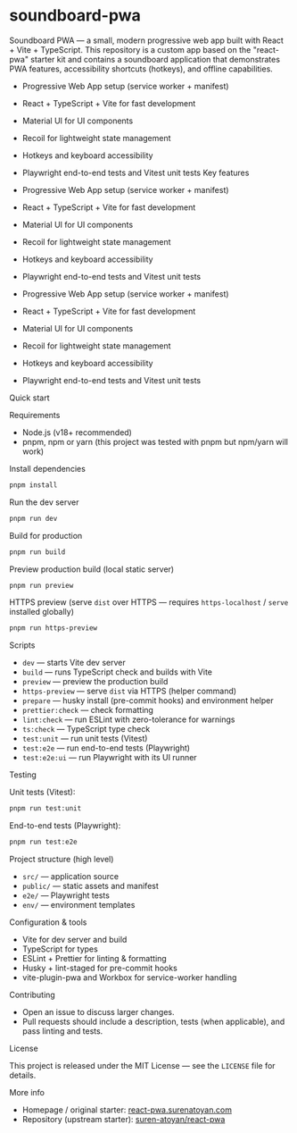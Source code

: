# soundboard-pwa

Soundboard PWA — a small, modern progressive web app built with React + Vite + TypeScript.
This repository is a custom app based on the "react-pwa" starter kit and contains a soundboard application that demonstrates PWA features, accessibility shortcuts (hotkeys), and offline capabilities.

- Progressive Web App setup (service worker + manifest)
- React + TypeScript + Vite for fast development
- Material UI for UI components
- Recoil for lightweight state management
- Hotkeys and keyboard accessibility
- Playwright end-to-end tests and Vitest unit tests
Key features

- Progressive Web App setup (service worker + manifest)
- React + TypeScript + Vite for fast development
- Material UI for UI components
- Recoil for lightweight state management
- Hotkeys and keyboard accessibility
- Playwright end-to-end tests and Vitest unit tests
- Progressive Web App setup (service worker + manifest)
- React + TypeScript + Vite for fast development
- Material UI for UI components
- Recoil for lightweight state management
- Hotkeys and keyboard accessibility
- Playwright end-to-end tests and Vitest unit tests

Quick start

Requirements

- Node.js (v18+ recommended)
- pnpm, npm or yarn (this project was tested with pnpm but npm/yarn will work)

Install dependencies

```bash
pnpm install
```

Run the dev server

```bash
pnpm run dev
```

Build for production

```bash
pnpm run build
```

Preview production build (local static server)

```bash
pnpm run preview
```

HTTPS preview (serve `dist` over HTTPS — requires `https-localhost` / `serve` installed globally)

```bash
pnpm run https-preview
```

Scripts

- `dev` — starts Vite dev server
- `build` — runs TypeScript check and builds with Vite
- `preview` — preview the production build
- `https-preview` — serve `dist` via HTTPS (helper command)
- `prepare` — husky install (pre-commit hooks) and environment helper
- `prettier:check` — check formatting
- `lint:check` — run ESLint with zero-tolerance for warnings
- `ts:check` — TypeScript type check
- `test:unit` — run unit tests (Vitest)
- `test:e2e` — run end-to-end tests (Playwright)
- `test:e2e:ui` — run Playwright with its UI runner

Testing

Unit tests (Vitest):

```bash
pnpm run test:unit
```

End-to-end tests (Playwright):

```bash
pnpm run test:e2e
```

Project structure (high level)

- `src/` — application source
- `public/` — static assets and manifest
- `e2e/` — Playwright tests
- `env/` — environment templates

Configuration & tools

- Vite for dev server and build
- TypeScript for types
- ESLint + Prettier for linting & formatting
- Husky + lint-staged for pre-commit hooks
- vite-plugin-pwa and Workbox for service-worker handling

Contributing

- Open an issue to discuss larger changes.
- Pull requests should include a description, tests (when applicable), and pass linting and tests.

License

This project is released under the MIT License — see the `LICENSE` file for details.

More info

- Homepage / original starter: [react-pwa.surenatoyan.com](https://react-pwa.surenatoyan.com/)
- Repository (upstream starter): [suren-atoyan/react-pwa](https://github.com/suren-atoyan/react-pwa)

